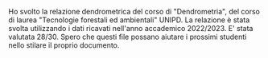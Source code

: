 Ho svolto la relazione dendrometrica del corso di "Dendrometria", del corso di laurea "Tecnologie forestali ed ambientali" UNIPD. 
La relazione è stata svolta utilizzando i dati ricavati nell'anno accademico 2022/2023. E' stata valutata 28/30.
Spero che questi file possano aiutare i prossimi studenti nello stilare il proprio documento.

